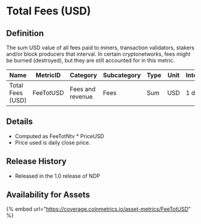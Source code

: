 # Total Fees (USD)

## Definition

The sum USD value of all fees paid to miners, transaction validators, stakers and/or block producers that interval. In certain cryptonetworks, fees might be burned (destroyed), but they are still accounted for in this metric.

| Name             | MetricID  | Category         | Subcategory | Type | Unit | Interval |
| ---------------- | --------- | ---------------- | ----------- | ---- | ---- | -------- |
| Total Fees (USD) | FeeTotUSD | Fees and revenue | Fees        | Sum  | USD  | 1 day    |

## Details

* Computed as FeeTotNtv \* PriceUSD
* Price used is daily close price.

## Release History

* Released in the 1.0 release of NDP

## Availability for Assets

{% embed url="https://coverage.coinmetrics.io/asset-metrics/FeeTotUSD" %}
